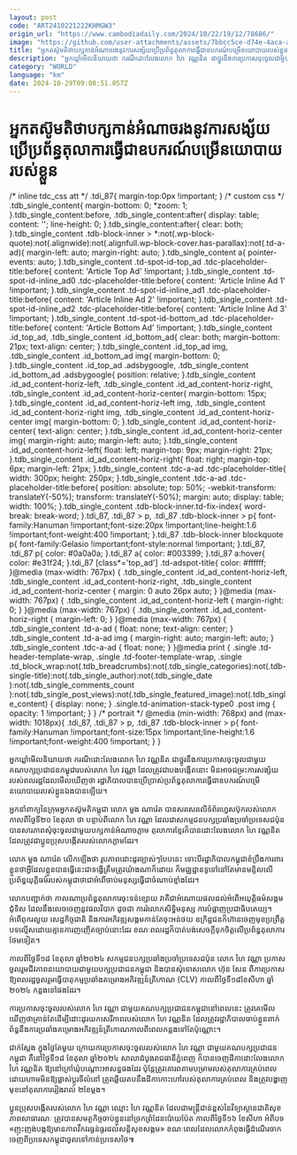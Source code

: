 ```yaml
---
layout: post
code: "ART2410221222KHMGW3"
origin_url: "https://www.cambodiadaily.com/2024/10/22/19/12/78686/"
image: "https://github.com/user-attachments/assets/7bbcc5ce-d74e-4aca-aa37-1a0ec32d9b52"
title: "អ្នក​តស៊ូ​មតិ​ថា​បក្ស​កាន់​អំណាច​រង​នូវ​ការ​សង្ស័យ​ប្រើ​ប្រព័ន្ធ​តុលាការ​ធ្វើ​ជា​ឧបករណ៍​បម្រើ​នយោបាយ​របស់​ខ្លួន"
description: "អ្នក​ឃ្លាំមើល​និយាយ​ថា ករណី​ដោះលែង​លោក ហៃ វណ្ណនិត ជា​ថ្នូរ​នឹង​ការ​ប្រកាស​ចុះចូល​ជាមួយ​គណបក្ស​ប្រជាជន​កម្ពុជា​របស់​លោក ហៃ វណ្ណា ដែល​ត្រូវ​ជា​បង​បង្កើត​នោះ មិន​អាច​ជម្រះ​ការ​សង្ស័យ​របស់​ពលរដ្ឋ​ដែល​មើល​ឃើញ​ថា រដ្ឋាភិបាល​បាន​ប្រើប្រាស់​ប្រព័ន្ធ​តុលាការ​ធ្វើ​ជា​ឧបករណ៍​បម្រើ​នយោបាយ​របស់​ខ្លួនឯង​បាន​ឡើយ។"
category: "WORLD"
language: "km"
date: 2024-10-29T09:08:51.057Z
---
```


# អ្នក​តស៊ូ​មតិ​ថា​បក្ស​កាន់​អំណាច​រង​នូវ​ការ​សង្ស័យ​ប្រើ​ប្រព័ន្ធ​តុលាការ​ធ្វើ​ជា​ឧបករណ៍​បម្រើ​នយោបាយ​របស់​ខ្លួន

/\* inline tdc\_css att \*/ .tdi\_87{ margin-top:0px !important; } /\* custom css \*/ .tdb\_single\_content{ margin-bottom: 0; \*zoom: 1; }.tdb\_single\_content:before, .tdb\_single\_content:after{ display: table; content: ''; line-height: 0; }.tdb\_single\_content:after{ clear: both; }.tdb\_single\_content .tdb-block-inner > \*:not(.wp-block-quote):not(.alignwide):not(.alignfull.wp-block-cover.has-parallax):not(.td-a-ad){ margin-left: auto; margin-right: auto; }.tdb\_single\_content a{ pointer-events: auto; }.tdb\_single\_content .td-spot-id-top\_ad .tdc-placeholder-title:before{ content: 'Article Top Ad' !important; }.tdb\_single\_content .td-spot-id-inline\_ad0 .tdc-placeholder-title:before{ content: 'Article Inline Ad 1' !important; }.tdb\_single\_content .td-spot-id-inline\_ad1 .tdc-placeholder-title:before{ content: 'Article Inline Ad 2' !important; }.tdb\_single\_content .td-spot-id-inline\_ad2 .tdc-placeholder-title:before{ content: 'Article Inline Ad 3' !important; }.tdb\_single\_content .td-spot-id-bottom\_ad .tdc-placeholder-title:before{ content: 'Article Bottom Ad' !important; }.tdb\_single\_content .id\_top\_ad, .tdb\_single\_content .id\_bottom\_ad{ clear: both; margin-bottom: 21px; text-align: center; }.tdb\_single\_content .id\_top\_ad img, .tdb\_single\_content .id\_bottom\_ad img{ margin-bottom: 0; }.tdb\_single\_content .id\_top\_ad .adsbygoogle, .tdb\_single\_content .id\_bottom\_ad .adsbygoogle{ position: relative; }.tdb\_single\_content .id\_ad\_content-horiz-left, .tdb\_single\_content .id\_ad\_content-horiz-right, .tdb\_single\_content .id\_ad\_content-horiz-center{ margin-bottom: 15px; }.tdb\_single\_content .id\_ad\_content-horiz-left img, .tdb\_single\_content .id\_ad\_content-horiz-right img, .tdb\_single\_content .id\_ad\_content-horiz-center img{ margin-bottom: 0; }.tdb\_single\_content .id\_ad\_content-horiz-center{ text-align: center; }.tdb\_single\_content .id\_ad\_content-horiz-center img{ margin-right: auto; margin-left: auto; }.tdb\_single\_content .id\_ad\_content-horiz-left{ float: left; margin-top: 9px; margin-right: 21px; }.tdb\_single\_content .id\_ad\_content-horiz-right{ float: right; margin-top: 6px; margin-left: 21px; }.tdb\_single\_content .tdc-a-ad .tdc-placeholder-title{ width: 300px; height: 250px; }.tdb\_single\_content .tdc-a-ad .tdc-placeholder-title:before{ position: absolute; top: 50%; -webkit-transform: translateY(-50%); transform: translateY(-50%); margin: auto; display: table; width: 100%; }.tdb\_single\_content .tdb-block-inner.td-fix-index{ word-break: break-word; }.tdi\_87, .tdi\_87 > p, .tdi\_87 .tdb-block-inner > p{ font-family:Hanuman !important;font-size:20px !important;line-height:1.6 !important;font-weight:400 !important; }.tdi\_87 .tdb-block-inner blockquote p{ font-family:Gelasio !important;font-style:normal !important; }.tdi\_87, .tdi\_87 p{ color: #0a0a0a; }.tdi\_87 a{ color: #003399; }.tdi\_87 a:hover{ color: #e31f24; }.tdi\_87 \[class\*='top\_ad'\] .td-adspot-title{ color: #ffffff; }@media (max-width: 767px) { .tdb\_single\_content .id\_ad\_content-horiz-left, .tdb\_single\_content .id\_ad\_content-horiz-right, .tdb\_single\_content .id\_ad\_content-horiz-center { margin: 0 auto 26px auto; } }@media (max-width: 767px) { .tdb\_single\_content .id\_ad\_content-horiz-left { margin-right: 0; } }@media (max-width: 767px) { .tdb\_single\_content .id\_ad\_content-horiz-right { margin-left: 0; } }@media (max-width: 767px) { .tdb\_single\_content .td-a-ad { float: none; text-align: center; } .tdb\_single\_content .td-a-ad img { margin-right: auto; margin-left: auto; } .tdb\_single\_content .tdc-a-ad { float: none; } }@media print { .single .td-header-template-wrap, .single .td-footer-template-wrap, .single .td\_block\_wrap:not(.tdb\_breadcrumbs):not(.tdb\_single\_categories):not(.tdb-single-title):not(.tdb\_single\_author):not(.tdb\_single\_date ):not(.tdb\_single\_comments\_count ):not(.tdb\_single\_post\_views):not(.tdb\_single\_featured\_image):not(.tdb\_single\_content) { display: none; } .single.td-animation-stack-type0 .post img { opacity: 1 !important; } } /\* portrait \*/ @media (min-width: 768px) and (max-width: 1018px){ .tdi\_87, .tdi\_87 > p, .tdi\_87 .tdb-block-inner > p{ font-family:Hanuman !important;font-size:15px !important;line-height:1.6 !important;font-weight:400 !important; } }

អ្នក​ឃ្លាំមើល​និយាយ​ថា ករណី​ដោះលែង​លោក ហៃ វណ្ណនិត ជា​ថ្នូរ​នឹង​ការ​ប្រកាស​ចុះចូល​ជាមួយ​គណបក្ស​ប្រជាជន​កម្ពុជា​របស់​លោក ហៃ វណ្ណា ដែល​ត្រូវ​ជា​បង​បង្កើត​នោះ មិន​អាច​ជម្រះ​ការ​សង្ស័យ​របស់​ពលរដ្ឋ​ដែល​មើល​ឃើញ​ថា រដ្ឋាភិបាល​បាន​ប្រើប្រាស់​ប្រព័ន្ធ​តុលាការ​ធ្វើ​ជា​ឧបករណ៍​បម្រើ​នយោបាយ​របស់​ខ្លួនឯង​បាន​ឡើយ។

អ្នក​នាំពាក្យ​នៃ​ក្រុម​អ្នក​តស៊ូ​មតិ​កម្ពុជា លោក មួង ណារ៉េត បាន​សរសេរ​លើ​ទំព័រ​ហ្វេសប៊ុក​របស់​លោក​កាលពី​ថ្ងៃទី​២០ ខែ​តុលា ថា បន្ទាប់ពី​លោក ហៃ វណ្ណា ដែល​ជា​សកម្មជន​បក្ស​ប្រឆាំង​ប្រចាំ​ប្រទេស​ជប៉ុន បាន​សារភាព​សុំ​ចុះចូល​ជាមួយ​បក្ស​កាន់​អំណាច​ភ្លាម តុលាការ​ខ្មែរ​ក៏​បាន​ដោះលែង​លោក ហៃ វណ្ណនិត ដែល​ត្រូវ​ជា​ប្អូនប្រុស​បង្កើត​របស់​លោក​ភ្លាម​ដែរ។

លោក មួង ណារ៉េត លើកឡើង​ថា រូបភាព​ដោះដូរ​ច្បាស់ៗ​បែប​នេះ ទោះបី​រដ្ឋាភិបាល​កម្ពុជា​ខំ​ប្រឹង​ការពារ​ខ្លួន​ថា​អ្វី​ដែល​ខ្លួន​បាន​ធ្វើ​នេះ​ជា​ទង្វើ​ត្រឹមត្រូវ​យ៉ាងណា​ក៏ដោយ ក៏​មជ្ឈដ្ឋាន​ទូទៅ​នៅតែ​មាន​មន្ទិល​លើ​ប្រព័ន្ធ​យុត្តិធម៌​របស់​កម្ពុជា​ថា​ជា​អំពើ​ចាប់​មនុស្ស​ធ្វើ​ជា​ចំណាប់ខ្មាំង​ដែរ។

លោក​បញ្ជាក់​ថា កាលណា​ប្រព័ន្ធ​តុលាការ​ចុះ​ទន់ខ្សោយ វា​គឺជា​អំណោយផល​ដល់​អំពើ​អយុត្តិធម៌​សង្គម​ជុំ​ទិស ដែល​នឹង​លេច​ចេញ​នូវ​ផលវិបាក ដូចជា ការ​រំលោភ​សិទ្ធិមនុស្ស ការ​បំផ្លាញ​ប្រជាធិបតេយ្យ។ អំពើពុករលួយ សេដ្ឋកិច្ច​ជាតិ និង​ការ​អភិវឌ្ឍ​សង្គម​កាន់តែ​ចុះ​អន់​ថយ ឧក្រិដ្ឋជន​ក៏​ហ៊ាន​ចេញ​មុខ​ប្រព្រឹត្ត​បទល្មើស​ដោយ​គ្មាន​ការ​ញញើត​ច្បាប់​នោះ​ដែរ ខណៈ​ពលរដ្ឋ​ក៏​បាត់បង់​សេចក្ដី​ទុកចិត្ត​លើ​ប្រព័ន្ធ​តុលាការ​ថែម​ទៀត។

កាលពី​ថ្ងៃទី​១៨ ខែ​តុលា ឆ្នាំ​២០២៤ សកម្មជន​បក្ស​ប្រឆាំង​ប្រចាំ​ប្រទេស​ជប៉ុន លោក ហៃ វណ្ណា ប្រកាស​ចូលរួម​ជីវភាព​នយោបាយ​ជាមួយ​បក្ស​ប្រជាជន​កម្ពុជា និង​បាន​សុំទោស​លោក ហ៊ុន សែន ពី​ការ​ប្រកាស​ឱ្យ​ពលរដ្ឋ​ចូលរួម​ធ្វើ​បាតុកម្ម​ប្រឆាំង​គម្រោង​អភិវឌ្ឍន៍​ត្រីកោណ (CLV) កាលពី​ថ្ងៃទី​១៨​ខែ​សីហា ឆ្នាំ​២០២៤ កន្លង​ទៅ​ផង​ដែរ។

ការ​ប្រកាស​ចុះចូល​របស់​លោក ហៃ វណ្ណា ជាមួយ​គណបក្ស​ប្រជាជន​កម្ពុជា​នៅ​ពេលនេះ ត្រូវ​គេ​មើល​ឃើញ​ថា​គ្រាន់តែ​ដើម្បី​ដោះដូរ​យក​សេរីភាព​របស់​លោក ហៃ វណ្ណនិត ដែល​ត្រូវ​រដ្ឋាភិបាល​ចាប់​ខ្លួន​ពាក់ព័ន្ធ​នឹង​ការ​ប្រឆាំង​គម្រោង​អភិវឌ្ឍន៍​ត្រីកោណ​កាលពី​ពេល​កន្លង​ទៅ​តែប៉ុណ្ណោះ។

ជាក់ស្តែង ក្នុង​ថ្ងៃ​តែ​មួយ ក្រោយ​ការ​ប្រកាស​ចុះចូល​របស់​លោក ហៃ វណ្ណា ជាមួយ​គណបក្ស​ប្រជាជន​កម្ពុជា គឺ​នៅ​ថ្ងៃទី​១៨ ខែ​តុលា ឆ្នាំ​២០២៤ សាលាដំបូង​រាជធានី​ភ្នំពេញ ក៏​បាន​ចេញ​ដីកា​ដោះលែង​លោក ហៃ វណ្ណនិត ឱ្យ​នៅ​ក្រៅ​ឃុំ​បណ្ដោះអាសន្ន​ផង​ដែរ ប៉ុន្តែ​ត្រូវ​គោរព​តាម​បម្រាម​របស់​តុលាការ​គ្រប់​ពេល ដោយ​ហាម​មិន​ឱ្យ​ផ្លាស់ប្ដូរ​ទីលំនៅ ត្រូវ​ឆ្លើយតប​នឹង​ដីកា​កោះហៅ​របស់​តុលាការ​គ្រប់​ពេល និង​ត្រូវ​បង្ហាញ​មុខ​នៅ​តុលាការ​រៀងរាល់ ២​ខែ​ម្តង។

ប្អូនប្រុស​បង្កើត​របស់​លោក ហៃ វណ្ណា ឈ្មោះ ហៃ វណ្ណនិត ដែល​ជា​មន្ត្រី​ជាន់ខ្ពស់​នៃ​វិទ្យាស្ថាន​ជាតិ​សុខភាព​សាធារណៈ ត្រូវ​បាន​សមត្ថកិច្ច​ចាប់​ខ្លួន​នៅ​ច្រក​ព្រំដែន​ប៉ោយប៉ែត កាលពី​ថ្ងៃទី​១៦ ខែ​សីហា អំពី​បទ «ញុះញង់​បង្ក​ឱ្យ​មាន​ភាព​វឹកវរ​ធ្ងន់ធ្ងរ​ដល់​សន្តិសុខ​សង្គម» ខណៈ​ពេល​ដែល​លោក​កំពុង​ធ្វើ​ដំណើរ​ចាកចេញ​ពី​ប្រទេស​កម្ពុជា​ចូល​ទៅ​កាន់​ប្រទេស​ថៃ៕